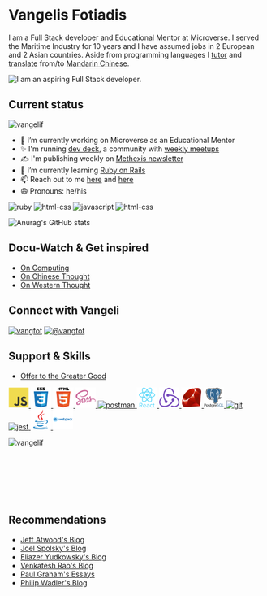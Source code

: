 # Vangelis Fotiadis
I am a Full Stack developer and Educational Mentor at Microverse. I served the Maritime Industry for 10 years and I have assumed jobs in 2 European and 2 Asian countries. Aside from programming languages I <a href="https://vangelis.website/essays/the-three-self-sabotaging-fears">tutor</a> and <a href="https://vangelis.website/essays/the-pillars-of-mandarin-learning">translate</a> from/to <a href="https://vangelis.website/essays/a-journey-to-the-east">Mandarin Chinese</a>.

![I am an aspiring Full Stack developer.](https://media.giphy.com/media/4rZA5D22301iMgrUNd/giphy.gif)
 
## Current status

<p align="left"> <img src="https://komarev.com/ghpvc/?username=vangelif&label=Profile%20views&color=ce9927&style=flat" alt="vangelif" /> </p>
 
- 🔭 I’m currently working on Microverse as an Educational Mentor 
- ✨ I'm running <a href="https://chat.whatsapp.com/DG71LdRpWNl51uu9ju2t6T">dev deck</a>, a community with <a href="https://chat.whatsapp.com/K1Ln38vFTYeD6pgVZm75Ks">weekly meetups</a> 
- ✍️ I'm publishing weekly on <a href="https://vangelis.website/on-methexis">Methexis newsletter</a> 
- 🌱 I’m currently learning <a href="https://rubyonrails.org/">Ruby on Rails</a>
- 📫 Reach out to me <a href="https://call.whatsapp.com/video/uerFwXzF6lMEmmRKfEtjsr">here</a> and <a href="https://t.me/vangelif">here</a>
- 😄 Pronouns: he/his 


<img src="https://api.accredible.com/v1/frontend/credential_website_embed_image/badge/79785422" alt="ruby" height="100" width="100"/> <img src="https://api.accredible.com/v1/frontend/credential_website_embed_image/badge/76794495" alt="html-css" height="100" width="100"/> <img src="https://api.accredible.com/v1/frontend/credential_website_embed_image/badge/74439977" alt="javascript" height="100" width="100"/> <img src="https://api.accredible.com/v1/frontend/credential_website_embed_image/badge/67898521" alt="html-css" height="100" width="100"/> 


![Anurag's GitHub stats](https://github-readme-stats.vercel.app/api?username=vangelif&show_icons=true&theme=monokai)

## Docu-Watch & Get inspired  

- <a href="https://vangelis.website/inspirational-reading">On Computing</a>
- <a href="https://vangelis.website/inspirational-reading">On Chinese Thought</a>
- <a href="https://vangelis.website/inspirational-reading">On Western Thought</a>

## Connect with Vangeli

<p align="left">
<a href="https://twitter.com/vangfot" target="blank"><img align="center" src="https://raw.githubusercontent.com/rahuldkjain/github-profile-readme-generator/master/src/images/icons/Social/twitter.svg" alt="vangfot" height="30" width="40" /></a>
<a href="https://linkedin.com/in/vangfot" target="blank"><img align="center" src="https://raw.githubusercontent.com/rahuldkjain/github-profile-readme-generator/master/src/images/icons/Social/linked-in-alt.svg" alt="@vangfot" height="30" width="40" /></a>
</p>

## Support & Skills

- <a href="https://vangelis.website/charity">Offer to the Greater Good</a>
<p align="left"> 
<a href="https://developer.mozilla.org/en-US/docs/Web/JavaScript" target="_blank" rel="noreferrer"> <img src="https://raw.githubusercontent.com/devicons/devicon/master/icons/javascript/javascript-original.svg" alt="javascript" width="40" height="40"/> </a> 
<a href="https://www.w3schools.com/css/" target="_blank" rel="noreferrer"> <img src="https://raw.githubusercontent.com/devicons/devicon/master/icons/css3/css3-original-wordmark.svg" alt="css3" width="40" height="40"/> </a> 
<a href="https://www.w3.org/html/" target="_blank" rel="noreferrer"> <img src="https://raw.githubusercontent.com/devicons/devicon/master/icons/html5/html5-original-wordmark.svg" alt="html5" width="40" height="40"/> </a> 
<a href="https://sass-lang.com" target="_blank" rel="noreferrer"> <img src="https://raw.githubusercontent.com/devicons/devicon/master/icons/sass/sass-original.svg" alt="sass" width="40" height="40"/> </a>
<a href="https://postman.com" target="_blank" rel="noreferrer"> <img src="https://www.vectorlogo.zone/logos/getpostman/getpostman-icon.svg" alt="postman" width="40" height="40"/> </a>
<a href="https://reactjs.org/" target="_blank" rel="noreferrer"> <img src="https://raw.githubusercontent.com/devicons/devicon/master/icons/react/react-original-wordmark.svg" alt="react" width="40" height="40"/> </a>
<a href="https://redux.js.org" target="_blank" rel="noreferrer"> <img src="https://raw.githubusercontent.com/devicons/devicon/master/icons/redux/redux-original.svg" alt="redux" width="40" height="40"/> </a>
<a href="https://www.ruby-lang.org/en/" target="_blank" rel="noreferrer"> <img src="https://raw.githubusercontent.com/devicons/devicon/master/icons/ruby/ruby-original.svg" alt="ruby" width="40" height="40"/> </a>
<a href="https://www.postgresql.org" target="_blank" rel="noreferrer"> <img src="https://raw.githubusercontent.com/devicons/devicon/master/icons/postgresql/postgresql-original-wordmark.svg" alt="postgresql" width="40" height="40"/> </a>
<a href="https://git-scm.com/" target="_blank" rel="noreferrer"> <img src="https://www.vectorlogo.zone/logos/git-scm/git-scm-icon.svg" alt="git" width="40" height="40"/> </a> 
<a href="https://jestjs.io" target="_blank" rel="noreferrer"> <img src="https://www.vectorlogo.zone/logos/jestjsio/jestjsio-icon.svg" alt="jest" width="40" height="40"/> </a> 
<a href="https://www.java.com" target="_blank" rel="noreferrer"> <img src="https://raw.githubusercontent.com/devicons/devicon/master/icons/java/java-original.svg" alt="java" width="40" height="40"/> </a>  
<a href="https://webpack.js.org" target="_blank" rel="noreferrer"> <img src="https://raw.githubusercontent.com/devicons/devicon/d00d0969292a6569d45b06d3f350f463a0107b0d/icons/webpack/webpack-original-wordmark.svg" alt="webpack" width="40" height="40"/> </a>
 
<p><img align="left" src="https://github-readme-stats.vercel.app/api/top-langs?username=vangelif&show_icons=true&locale=en&layout=compact" alt="vangelif" /></p><br><br><br><br><br><br><br>

## Recommendations
  
- <a href="https://blog.codinghorror.com/">Jeff Atwood's Blog</a>
- <a href="https://www.joelonsoftware.com/">Joel Spolsky's Blog</a>
- <a href="https://www.yudkowsky.net/">Eliazer Yudkowsky's Blog</a>
- <a href="https://venkateshrao.com/">Venkatesh Rao's Blog</a>
- <a href="http://www.paulgraham.com/articles.html">Paul Graham's Essays</a>
- <a href="http://wadler.blogspot.com/">Philip Wadler's Blog</a>
